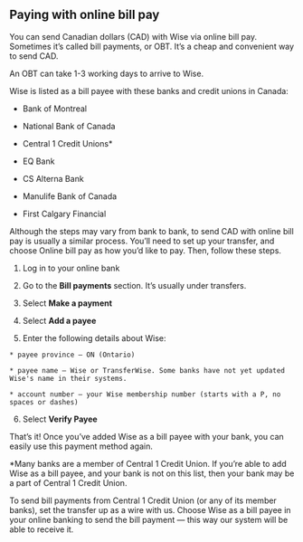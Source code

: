 ## Paying with online bill pay  
You can send Canadian dollars (CAD) with Wise via online bill pay. Sometimes it’s called bill payments, or OBT. It’s a cheap and convenient way to send CAD. 

An OBT can take 1-3 working days to arrive to Wise. 

Wise is listed as a bill payee with these banks and credit unions in Canada:

  * Bank of Montreal

  * National Bank of Canada

  * Central 1 Credit Unions*

  * EQ Bank

  * CS Alterna Bank

  * Manulife Bank of Canada

  * First Calgary Financial




Although the steps may vary from bank to bank, to send CAD with online bill pay is usually a similar process. You’ll need to set up your transfer, and choose Online bill pay as how you’d like to pay. Then, follow these steps.

  1. Log in to your online bank

  2. Go to the **Bill payments** section. It’s usually under transfers.

  3. Select **Make a payment**

  4. Select **Add a payee**

  5. Enter the following details about Wise:

    * payee province — ON (Ontario)

    * payee name — Wise or TransferWise. Some banks have not yet updated Wise's name in their systems. 

    * account number — your Wise membership number (starts with a P, no spaces or dashes)

  6. Select **Verify Payee**




That’s it! Once you’ve added Wise as a bill payee with your bank, you can easily use this payment method again.

*Many banks are a member of Central 1 Credit Union. If you’re able to add Wise as a bill payee, and your bank is not on this list, then your bank may be a part of Central 1 Credit Union. 

To send bill payments from Central 1 Credit Union (or any of its member banks), set the transfer up as a wire with us. Choose Wise as a bill payee in your online banking to send the bill payment — this way our system will be able to receive it.